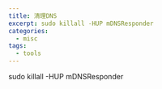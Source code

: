 ```yaml
---
title: 清理DNS
excerpt: sudo killall -HUP mDNSResponder
categories:
  - misc
tags:
  - tools
---
```

sudo killall -HUP mDNSResponder
